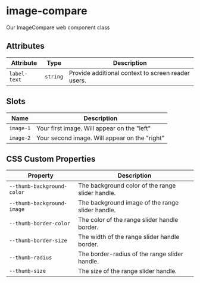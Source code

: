 # image-compare

Our ImageCompare web component class

## Attributes

| Attribute    | Type     | Description                                      |
|--------------|----------|--------------------------------------------------|
| `label-text` | `string` | Provide additional context to screen reader users. |

## Slots

| Name      | Description                                   |
|-----------|-----------------------------------------------|
| `image-1` | Your first image. Will appear on the "left"   |
| `image-2` | Your second image. Will appear on the "right" |

## CSS Custom Properties

| Property                   | Description                                      |
|----------------------------|--------------------------------------------------|
| `--thumb-background-color` | The background color of the range slider handle. |
| `--thumb-background-image` | The background image of the range slider handle. |
| `--thumb-border-color`     | The color of the range slider handle border.     |
| `--thumb-border-size`      | The width of the range slider handle border.     |
| `--thumb-radius`           | The border-radius of the range slider handle.    |
| `--thumb-size`             | The size of the range slider handle.             |
